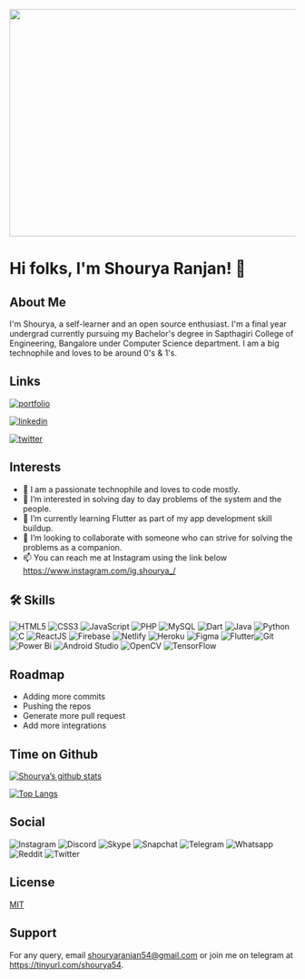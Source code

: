 <p align="center">
<img width="2000" height="400" src="https://user-images.githubusercontent.com/63942626/200649322-cb3aafb7-62e8-4b90-9d45-274cb8033546.jpg">
</p>

# Hi folks, I'm Shourya Ranjan! 👋


##  About Me
I'm Shourya, a self-learner and an open source enthusiast.
I'm a final year undergrad currently pursuing my Bachelor's degree in Sapthagiri College of Engineering, Bangalore under Computer Science department. I am a big technophile and loves to be around 0's & 1's. 


##  Links
[![portfolio](https://img.shields.io/badge/my_portfolio-000?style=for-the-badge&logo=ko-fi&logoColor=white)](https://drive.google.com/file/d/1lto8zhj9ezVMDaiw1o1n8TSdzMLALU-o/view?usp=sharing)

[![linkedin](https://img.shields.io/badge/linkedin-0A66C2?style=for-the-badge&logo=linkedin&logoColor=white)](https://www.linkedin.com/in/shourya-ranjan-577746107/)

[![twitter](https://img.shields.io/badge/twitter-1DA1F2?style=for-the-badge&logo=twitter&logoColor=white)](https://twitter.com/ShouryaRanjan54)


## Interests
- 💞️ I am a passionate technophile and loves to code mostly.
- 👀 I’m interested in solving day to day problems of the system and the people.
- 🌱 I’m currently learning Flutter as part of my app development skill buildup.
- 💞️ I’m looking to collaborate with someone who can strive for solving the problems as a companion.
- 📫 You can reach me at Instagram using the link below https://www.instagram.com/ig.shourya_/ 

## 🛠 Skills 
![HTML5](https://img.shields.io/badge/html5-%23E34F26.svg?style=for-the-badge&logo=html5&logoColor=white)
![CSS3](https://img.shields.io/badge/css3-%231572B6.svg?style=for-the-badge&logo=css3&logoColor=white)
![JavaScript](https://img.shields.io/badge/javascript-%23323330.svg?style=for-the-badge&logo=javascript&logoColor=%23F7DF1E)
![PHP](https://img.shields.io/badge/php-%23777BB4.svg?style=for-the-badge&logo=php&logoColor=white)
![MySQL](https://img.shields.io/badge/mysql-%2300f.svg?style=for-the-badge&logo=mysql&logoColor=white)
![Dart](https://img.shields.io/badge/dart-%230175C2.svg?style=for-the-badge&logo=dart&logoColor=white)
![Java](https://img.shields.io/badge/java-%23ED8B00.svg?style=for-the-badge&logo=java&logoColor=white)
![Python](https://img.shields.io/badge/python-3670A0?style=for-the-badge&logo=python&logoColor=ffdd54)
![C](https://img.shields.io/badge/c-%2300599C.svg?style=for-the-badge&logo=c&logoColor=white)
![ReactJS](https://img.shields.io/badge/Code-React-informational?style=flat&logo=react&color=61DAFB)
![Firebase](https://img.shields.io/badge/Firebase-039BE5?style=for-the-badge&logo=Firebase&logoColor=white)
![Netlify](https://img.shields.io/badge/netlify-%23000000.svg?style=for-the-badge&logo=netlify&logoColor=#00C7B7)
![Heroku](https://img.shields.io/badge/heroku-%23430098.svg?style=for-the-badge&logo=heroku&logoColor=white)
![Figma](https://img.shields.io/badge/figma-%23F24E1E.svg?style=for-the-badge&logo=figma&logoColor=white)
![Flutter](https://img.shields.io/badge/Flutter-%2302569B.svg?style=for-the-badge&logo=Flutter&logoColor=white)![Git](https://img.shields.io/badge/git-%23F05033.svg?style=for-the-badge&logo=git&logoColor=white)
![Power Bi](https://img.shields.io/badge/power_bi-F2C811?style=for-the-badge&logo=powerbi&logoColor=black)
![Android Studio](https://img.shields.io/badge/Android%20Studio-3DDC84.svg?style=for-the-badge&logo=android-studio&logoColor=white)
![OpenCV](https://img.shields.io/badge/opencv-%23white.svg?style=for-the-badge&logo=opencv&logoColor=white)
![TensorFlow](https://img.shields.io/badge/TensorFlow-%23FF6F00.svg?style=for-the-badge&logo=TensorFlow&logoColor=white)


## Roadmap

- Adding more commits
- Pushing the repos
- Generate more pull request
- Add more integrations

## Time on Github

[![Shourya’s github stats](https://github-readme-stats.vercel.app/api?username=Shourya-Ranjan)](https://github.com/Shourya-Ranjan)

[![Top Langs](https://github-readme-stats.vercel.app/api/top-langs/?username=yushi1007&layout=compact)](https://github.com/yushi1007)

## Social

![Instagram](https://img.shields.io/badge/Instagram-%23E4405F.svg?style=for-the-badge&logo=Instagram&logoColor=white)
![Discord](https://img.shields.io/badge/Discord-%235865F2.svg?style=for-the-badge&logo=discord&logoColor=white)
![Skype](https://img.shields.io/badge/Skype-%2300AFF0.svg?style=for-the-badge&logo=Skype&logoColor=white)
![Snapchat](https://img.shields.io/badge/Snapchat-%23FFFC00.svg?style=for-the-badge&logo=Snapchat&logoColor=white)
![Telegram](https://img.shields.io/badge/Telegram-2CA5E0?style=for-the-badge&logo=telegram&logoColor=white)
![Whatsapp](https://img.shields.io/badge/WhatsApp-25D366?style=for-the-badge&logo=whatsapp&logoColor=white)
![Reddit](https://img.shields.io/badge/Reddit-FF4500?style=for-the-badge&logo=reddit&logoColor=white)
![Twitter](https://img.shields.io/badge/Twitter-%231DA1F2.svg?style=for-the-badge&logo=Twitter&logoColor=white)

## License

[MIT](https://choosealicense.com/licenses/mit/)

## Support

For any query, email shouryaranjan54@gmail.com or join me on telegram at https://tinyurl.com/shourya54.

